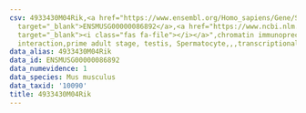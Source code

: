 ```yaml
---
csv: 4933430M04Rik,<a href="https://www.ensembl.org/Homo_sapiens/Gene/Summary?db=core;g=ENSMUSG00000086892"
  target="_blank">ENSMUSG00000086892</a>,<a href="https://www.ncbi.nlm.nih.gov/pubmed/25450459"
  target="_blank"><i class="fas fa-file"></i></a>",chromatin immunoprecipitation assay,direct
  interaction,prime adult stage, testis, Spermatocyte,,,transcriptional regulation,
data_alias: 4933430M04Rik
data_id: ENSMUSG00000086892
data_numevidence: 1
data_species: Mus musculus
data_taxid: '10090'
title: 4933430M04Rik
---
```


